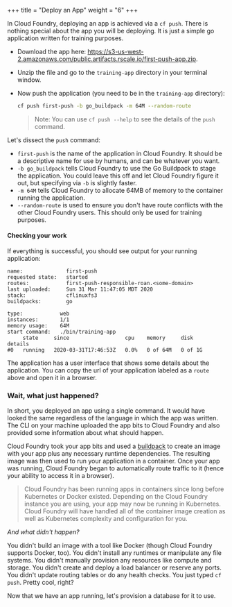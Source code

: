 +++
title = "Deploy an App"
weight = "6"
+++


In Cloud Foundry, deploying an app is achieved via a `cf push`. There is nothing special about the app you will be deploying. It is just a simple go application written for training purposes.

* Download the app here: https://s3-us-west-2.amazonaws.com/public.artifacts.rscale.io/first-push-app.zip. 

* Unzip the file and go to the `training-app` directory in your terminal window.
 
* Now push the application (you need to be in the `training-app` directory):

  ```sh
  cf push first-push -b go_buildpack -m 64M --random-route
  ```

  > Note: You can use `cf push --help` to see the details of the `push` command.

Let's dissect the `push` command:

* `first-push` is the name of the application in Cloud Foundry. It should be a descriptive name for use by humans, and can be whatever you want.
* `-b go_buildpack` tells Cloud Foundry to use the Go Buildpack to stage the application. You could leave this off and let Cloud Foundry figure it out, but specifying via `-b` is slightly faster.
* `-m 64M` tells Cloud Foundry to allocate 64MB of memory to the container running the application.
* `--random-route` is used to ensure you don't have route conflicts with the other Cloud Foundry users. This should only be used for training purposes.

#### Checking your work

If everything is successful, you should see output for your running application:

```
name:              first-push
requested state:   started
routes:            first-push-responsible-roan.<some-domain>
last uploaded:     Sun 31 Mar 11:47:05 MDT 2020
stack:             cflinuxfs3
buildpacks:        go

type:            web
instances:       1/1
memory usage:    64M
start command:   ./bin/training-app
     state     since                  cpu    memory     disk      details
#0   running   2020-03-31T17:46:53Z   0.0%   0 of 64M   0 of 1G   
```

The application has a user interface that shows some details about the application. You can copy the url of your application labeled as a `route` above and open it in a browser.

### Wait, what just happened?

In short, you deployed an app using a single command. It would have looked the same regardless of the language in which the app was written. The CLI on your machine uploaded the app bits to Cloud Foundry and also provided some information about what should happen.

Cloud Foundry took your app bits and used a [buildpack](https://buildpacks.io) to create an image with your app plus any necessary runtime dependencies. The resulting image was then used to run your application in a container. Once your app was running, Cloud Foundry began to automatically route traffic to it (hence your ability to access it in a browser).

> Cloud Foundry has been running apps in containers since long before Kubernetes or Docker existed. Depending on the Cloud Foundry instance you are using, your app may now be running in Kubernetes. Cloud Foundry will have handled all of the container image creation as well as Kubernetes complexity and configuration for you.

*And what didn't happen?*

You didn't build an image with a tool like Docker (though Cloud Foundry supports Docker, too). You didn't install any runtimes or manipulate any file systems. You didn't manually provision any resources like compute and storage. You didn't create and deploy a load balancer or reserve any ports. You didn't update routing tables or do any health checks. You just typed `cf push`. Pretty cool, right?

Now that we have an app running, let's provision a database for it to use.
